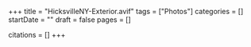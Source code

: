 +++
title = "HicksvilleNY-Exterior.avif"
tags = ["Photos"]
categories = []
startDate = ""
draft = false
pages = []

citations = []
+++
